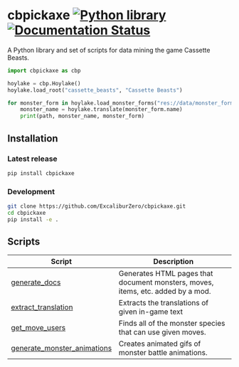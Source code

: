# cbpickaxe [![Python library](https://github.com/ExcaliburZero/cbpickaxe/actions/workflows/python-library.yml/badge.svg)](https://github.com/ExcaliburZero/cbpickaxe/actions/workflows/python-library.yml) [![Documentation Status](https://readthedocs.org/projects/cbpickaxe/badge/?version=latest)](https://cbpickaxe.readthedocs.io/en/latest/?badge=latest)
A Python library and set of scripts for data mining the game Cassette Beasts.

```python
import cbpickaxe as cbp

hoylake = cbp.Hoylake()
hoylake.load_root("cassette_beasts", "Cassette Beasts")

for monster_form in hoylake.load_monster_forms("res://data/monster_forms/").values():
    monster_name = hoylake.translate(monster_form.name)
    print(path, monster_name, monster_form)
```

## Installation
### Latest release
```bash
pip install cbpickaxe
```

### Development
```bash
git clone https://github.com/ExcaliburZero/cbpickaxe.git
cd cbpickaxe
pip install -e .
```

## Scripts
| Script        | Description |
| ------------- | ----------- |
| [generate_docs](https://cbpickaxe.readthedocs.io/en/latest/generate_docs/intro.html) | Generates HTML pages that document monsters, moves, items, etc. added by a mod. |
| [extract_translation](https://cbpickaxe.readthedocs.io/en/latest/other_scripts/extract_translation_strings.html) | Extracts the translations of given in-game text |
| [get_move_users](https://cbpickaxe.readthedocs.io/en/latest/other_scripts/get_move_users.html) | Finds all of the monster species that can use given moves. |
| [generate_monster_animations](https://cbpickaxe.readthedocs.io/en/latest/other_scripts/generate_monster_animations.html) | Creates animated gifs of monster battle animations. |